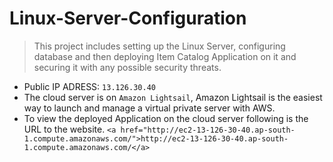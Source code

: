# Linux-Server-Configuration

>This project includes setting up the Linux Server, configuring database and then deploying Item Catalog Application on it and securing it with any      possible security threats.

* Public IP ADRESS: `13.126.30.40`
* The cloud server is on `Amazon Lightsail`, Amazon Lightsail is the easiest way to launch and manage a virtual private server with AWS.
* To view the deployed Application on the cloud server following is the URL to the website.
`<a href="http://ec2-13-126-30-40.ap-south-1.compute.amazonaws.com/">http://ec2-13-126-30-40.ap-south-1.compute.amazonaws.com/</a>`
